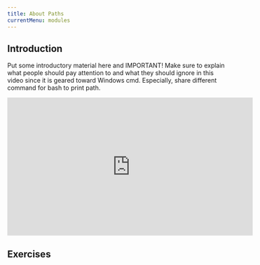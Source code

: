 ```yaml
---
title: About Paths
currentMenu: modules
---
```


## Introduction  

Put some introductory material here and IMPORTANT! Make sure to explain what people should pay attention to and what they should ignore in this video since it is geared toward Windows cmd. Especially, share different command for bash to print path.

<div class="youtube-wrapper"><iframe width="560" height="315" src="https://www.youtube.com/embed/8HK1BsRprt0" frameborder="0" allowfullscreen></iframe></div>

## Exercises